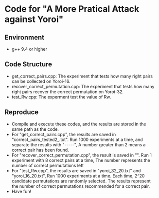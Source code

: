 # Code for "A More Pratical Attack against Yoroi"

## Environment
- g++ 9.4 or higher

## Code Structure
- get_correct_pairs.cpp:  The experiment that tests how many right pairs can be collected on Yoroi-16.
- recover_correct_permutation.cpp: The experiment that tests how many right pairs recover the correct permutation on Yoroi-32.
- test_Rw.cpp: The experment test the value of Rw. 


## Reproduce
- Compile and execute these codes, and the results are stored in the same path as the code.
- For "get_correct_pairs.cpp", the results are saved in "correct_pairs_tested2_.txt". Run 1000 experiments at a time, and separate the results with "-----", A number greater than 2 means a correct pair has been found.
- For "recover_correct_permutation.cpp", the result is saved in "". Run 1 experiment with 8 correct pairs at a time, The number represents the number of correct permutations left
- For "test_Rw.cpp", the results are saved in "yoroi_32_20.txt" and "yoroi_16_20.txt", Run 1000 experiments at a time. Each time, 2^20 candidate permutations are randomly selected. The results represent the number of correct permutations recommended for a correct pair.
- Have fun!

